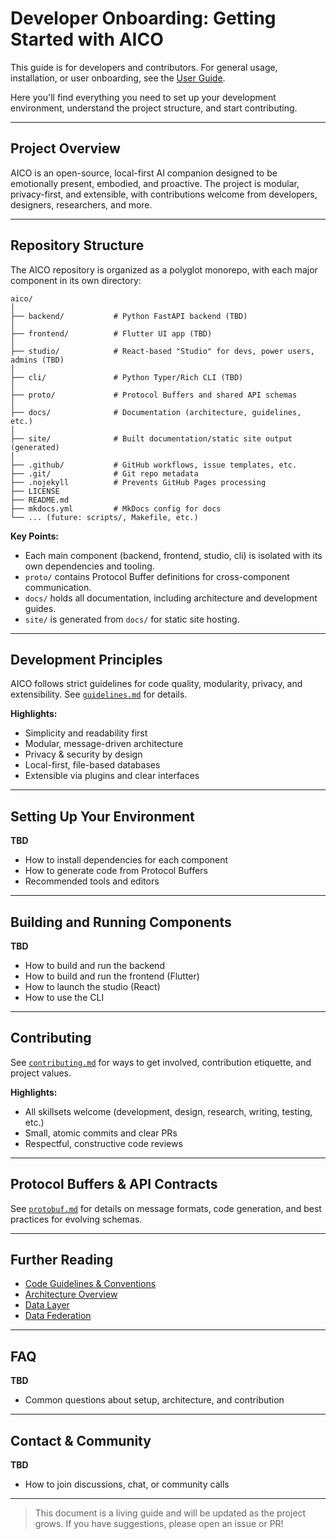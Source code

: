 # Developer Onboarding: Getting Started with AICO

This guide is for developers and contributors. For general usage, installation, or user onboarding, see the [User Guide](../user-guide/getting_started_overview.md).

Here you'll find everything you need to set up your development environment, understand the project structure, and start contributing.

---

## Project Overview

AICO is an open-source, local-first AI companion designed to be emotionally present, embodied, and proactive. The project is modular, privacy-first, and extensible, with contributions welcome from developers, designers, researchers, and more.

---

## Repository Structure

The AICO repository is organized as a polyglot monorepo, with each major component in its own directory:

```
aico/
│
├── backend/           # Python FastAPI backend (TBD)
│
├── frontend/          # Flutter UI app (TBD)
│
├── studio/            # React-based "Studio" for devs, power users, admins (TBD)
│
├── cli/               # Python Typer/Rich CLI (TBD)
│
├── proto/             # Protocol Buffers and shared API schemas
│
├── docs/              # Documentation (architecture, guidelines, etc.)
│
├── site/              # Built documentation/static site output (generated)
│
├── .github/           # GitHub workflows, issue templates, etc.
├── .git/              # Git repo metadata
├── .nojekyll          # Prevents GitHub Pages processing
├── LICENSE
├── README.md
├── mkdocs.yml         # MkDocs config for docs
└── ... (future: scripts/, Makefile, etc.)
```

**Key Points:**
- Each main component (backend, frontend, studio, cli) is isolated with its own dependencies and tooling.
- `proto/` contains Protocol Buffer definitions for cross-component communication.
- `docs/` holds all documentation, including architecture and development guides.
- `site/` is generated from `docs/` for static site hosting.

---

## Development Principles

AICO follows strict guidelines for code quality, modularity, privacy, and extensibility. See [`guidelines.md`](./guidelines.md) for details.

**Highlights:**
- Simplicity and readability first
- Modular, message-driven architecture
- Privacy & security by design
- Local-first, file-based databases
- Extensible via plugins and clear interfaces

---

## Setting Up Your Environment

**TBD**
- How to install dependencies for each component
- How to generate code from Protocol Buffers
- Recommended tools and editors

---

## Building and Running Components

**TBD**
- How to build and run the backend
- How to build and run the frontend (Flutter)
- How to launch the studio (React)
- How to use the CLI

---

## Contributing

See [`contributing.md`](./contributing.md) for ways to get involved, contribution etiquette, and project values.

**Highlights:**
- All skillsets welcome (development, design, research, writing, testing, etc.)
- Small, atomic commits and clear PRs
- Respectful, constructive code reviews

---

## Protocol Buffers & API Contracts

See [`protobuf.md`](./protobuf.md) for details on message formats, code generation, and best practices for evolving schemas.

---

## Further Reading

- [Code Guidelines & Conventions](./guidelines.md)
- [Architecture Overview](../architecture/architecture_overview.md)
- [Data Layer](../architecture/data_layer.md)
- [Data Federation](../architecture/data_federation.md)

---

## FAQ

**TBD**
- Common questions about setup, architecture, and contribution

---

## Contact & Community

**TBD**
- How to join discussions, chat, or community calls

---

> This document is a living guide and will be updated as the project grows. If you have suggestions, please open an issue or PR!
